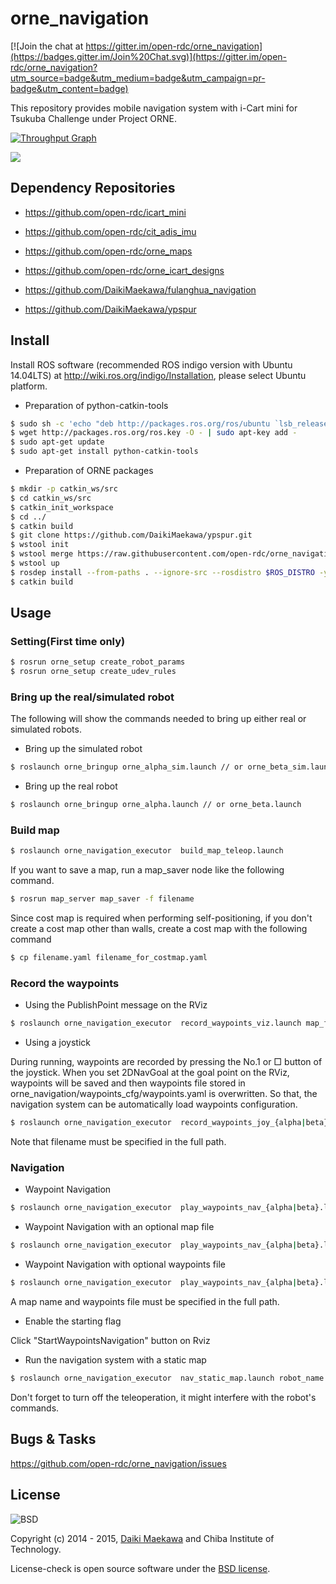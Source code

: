 orne_navigation
=================

[![Join the chat at https://gitter.im/open-rdc/orne_navigation](https://badges.gitter.im/Join%20Chat.svg)](https://gitter.im/open-rdc/orne_navigation?utm_source=badge&utm_medium=badge&utm_campaign=pr-badge&utm_content=badge)

This repository provides mobile navigation system with i-Cart mini for Tsukuba Challenge under Project ORNE. 

[![Throughput Graph](https://graphs.waffle.io/open-rdc/tsukubachallenge/throughput.svg)](https://waffle.io/open-rdc/tsukubachallenge/metrics) 

![](docs/orne.png)

## Dependency Repositories

* https://github.com/open-rdc/icart_mini

* https://github.com/open-rdc/cit_adis_imu

* https://github.com/open-rdc/orne_maps

* https://github.com/open-rdc/orne_icart_designs

* https://github.com/DaikiMaekawa/fulanghua_navigation

* https://github.com/DaikiMaekawa/ypspur

## Install

Install ROS software (recommended ROS indigo version with Ubuntu 14.04LTS) at http://wiki.ros.org/indigo/Installation, please select Ubuntu platform.

* Preparation of python-catkin-tools

```sh
$ sudo sh -c 'echo "deb http://packages.ros.org/ros/ubuntu `lsb_release -sc` main" > /etc/apt/sources.list.d/ros-latest.list'
$ wget http://packages.ros.org/ros.key -O - | sudo apt-key add -
$ sudo apt-get update
$ sudo apt-get install python-catkin-tools
```

* Preparation of ORNE packages

```sh
$ mkdir -p catkin_ws/src
$ cd catkin_ws/src
$ catkin_init_workspace
$ cd ../
$ catkin build
$ git clone https://github.com/DaikiMaekawa/ypspur.git
$ wstool init
$ wstool merge https://raw.githubusercontent.com/open-rdc/orne_navigation/indigo-devel/orne_pkgs.install
$ wstool up
$ rosdep install --from-paths . --ignore-src --rosdistro $ROS_DISTRO -y
$ catkin build
```

## Usage

### Setting(First time only)

```sh
$ rosrun orne_setup create_robot_params
$ rosrun orne_setup create_udev_rules
```

### Bring up the real/simulated robot

The following will show the commands needed to bring up either real or simulated robots.

* Bring up the simulated robot

```sh
$ roslaunch orne_bringup orne_alpha_sim.launch // or orne_beta_sim.launch
```

* Bring up the real robot

```sh
$ roslaunch orne_bringup orne_alpha.launch // or orne_beta.launch
```

### Build map

```sh
$ roslaunch orne_navigation_executor  build_map_teleop.launch
```



If you want to save a map, run a map_saver node like the following command.

```sh
$ rosrun map_server map_saver -f filename
```

Since cost map is required when performing self-positioning, if you don't create a cost map other than walls, create a cost map with the following command
```sh
$ cp filename.yaml filename_for_costmap.yaml
```


### Record the waypoints

* Using the PublishPoint message on the RViz

```sh
$ roslaunch orne_navigation_executor  record_waypoints_viz.launch map_file:=filename
```

* Using a joystick

During running, waypoints are recorded by pressing the No.1 or □ button of the joystick.
When you set 2DNavGoal at the goal point on the RViz, waypoints will be saved and then waypoints file stored in orne_navigation/waypoints_cfg/waypoints.yaml is overwritten. So that, the navigation system can be automatically load waypoints configuration.
```sh
$ roslaunch orne_navigation_executor  record_waypoints_joy_{alpha|beta}.launch map_file:=filename
```

Note that filename must be specified in the full path.

### Navigation

* Waypoint Navigation

```sh
$ roslaunch orne_navigation_executor  play_waypoints_nav_{alpha|beta}.launch
```

* Waypoint Navigation with an optional map file

```sh
$ roslaunch orne_navigation_executor  play_waypoints_nav_{alpha|beta}.launch map_file:=filename
```

* Waypoint Navigation with optional waypoints file

```sh 
$ roslaunch orne_navigation_executor  play_waypoints_nav_{alpha|beta}.launch waypoints_file:=filename.yaml
```

A map name and waypoints file must be specified in the full path.

* Enable the starting flag

Click "StartWaypointsNavigation" button on Rviz

* Run the navigation system with a static map

```sh
$ roslaunch orne_navigation_executor  nav_static_map.launch robot_name:={alpha|beta} map_file:=filename.yaml
```

Don't forget to turn off the teleoperation, it might interfere with the robot's commands.

## Bugs & Tasks

https://github.com/open-rdc/orne_navigation/issues

## License

![BSD](http://img.shields.io/badge/license-BSD-green.svg)

Copyright (c) 2014 - 2015, [Daiki Maekawa](https://github.com/DaikiMaekawa) and Chiba Institute of Technology.

License-check is open source software under the [BSD license](https://github.com/open-rdc/icart_mini_ros_pkgs/blob/master/LICENSE).
